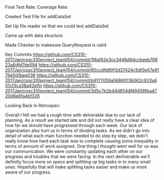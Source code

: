 Final Test Rate: 
Coverage Rate:

Created Test File for addDataSet

Set Up file reader so that we could test addDataSet

Came up with data structure.

Made Checker to makesure QueryRequest is valid.

Key Commits
https://github.com/CS310-2017Jan/cpsc310project_team154/commit/1f4af42e3cc3446d6dccbeeb76823a6dfd7de594
https://github.com/CS310-2017Jan/cpsc310project_team154/commit/85ccdfd90f3d37424c5df3e57e9176e0d1bee036
https://github.com/CS310-2017Jan/cpsc310project_team154/commit/b9177059a56860136062c933a601cf3ca38a42efIn 
https://github.com/CS310-2017Jan/cpsc310project_team154/commit/3d5c7b2b44d854df49456fba4720d6e6fa4bf326


Looking Back In Retrospec:

Overall I felt we had a rough time with delverable due to our lack of planning. As a result we started late
and did not really have a clear idea of how far we should have progressed through each week. Our lack of
organization also hurt us in terms of dividing tasks. As we didn't go into detail of what each main function
needed to do step by step, we didn't really know how hard each task was to complete causing some inequality
in terms of amount of work assigned. One thing I thought went well for us was our communication. We were
constantly updating each other on our progress and troubles that we were facing. In the next derliverable
we'll definitly focus more on specs and splitting up big tasks in to many small ones. Hopefully that will
make splitting tasks easier and make us more aware of our progress.

